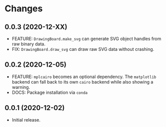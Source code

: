 # Changes

## 0.0.3 (2020-12-XX)

- FEATURE: `DrawingBoard.make_svg` can generate SVG object handles from raw binary data.
- FIX: `DrawingBoard.draw_svg` can draw raw SVG data without crashing.

## 0.0.2 (2020-12-05)

- FEATURE: `mplcairo` becomes an optional dependency. The `matplotlib` backend can fall back to its own `cairo` backend while also showing a warning.
- DOCS: Package installation via `conda`

## 0.0.1 (2020-12-02)

- Initial release.
